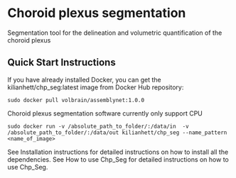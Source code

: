 # Choroid plexus segmentation

Segmentation tool for the delineation and volumetric quantification of the choroid plexus

## Quick Start Instructions
If you have already installed Docker, you can get the kilianhett/chp_seg:latest image from Docker Hub repository:

```
sudo docker pull volbrain/assemblynet:1.0.0
```

Choroid plexus segmentation software currently only support CPU

```
sudo docker run -v /absolute_path_to_folder/:/data/in  -v /absolute_path_to_folder/:/data/out kilianhett/chp_seg --name_pattern <name_of_image>
```

See Installation instructions for detailed instructions on how to install all the dependencies.
See How to use Chp_Seg for detailed instructions on how to use Chp_Seg.
